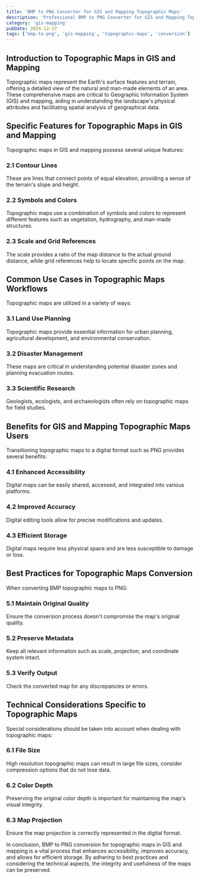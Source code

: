 ```yaml
---
title: 'BMP to PNG Converter for GIS and Mapping Topographic Maps'
description: 'Professional BMP to PNG Converter for GIS and Mapping Topographic Maps. Optimized for GIS and Mapping topographic maps workflows.'
category: 'gis-mapping'
pubDate: 2024-12-17
tags: ['bmp-to-png', 'gis-mapping', 'topographic-maps', 'conversion']
---
```


## Introduction to Topographic Maps in GIS and Mapping

Topographic maps represent the Earth's surface features and terrain, offering a detailed view of the natural and man-made elements of an area. These comprehensive maps are critical to Geographic Information System (GIS) and mapping, aiding in understanding the landscape's physical attributes and facilitating spatial analysis of geographical data.

## Specific Features for Topographic Maps in GIS and Mapping

Topographic maps in GIS and mapping possess several unique features:

### 2.1 Contour Lines

These are lines that connect points of equal elevation, providing a sense of the terrain's slope and height.

### 2.2 Symbols and Colors

Topographic maps use a combination of symbols and colors to represent different features such as vegetation, hydrography, and man-made structures.

### 2.3 Scale and Grid References

The scale provides a ratio of the map distance to the actual ground distance, while grid references help to locate specific points on the map.

## Common Use Cases in Topographic Maps Workflows

Topographic maps are utilized in a variety of ways:

### 3.1 Land Use Planning

Topographic maps provide essential information for urban planning, agricultural development, and environmental conservation.

### 3.2 Disaster Management

These maps are critical in understanding potential disaster zones and planning evacuation routes.

### 3.3 Scientific Research

Geologists, ecologists, and archaeologists often rely on topographic maps for field studies.

## Benefits for GIS and Mapping Topographic Maps Users

Transitioning topographic maps to a digital format such as PNG provides several benefits:

### 4.1 Enhanced Accessibility

Digital maps can be easily shared, accessed, and integrated into various platforms.

### 4.2 Improved Accuracy

Digital editing tools allow for precise modifications and updates.

### 4.3 Efficient Storage

Digital maps require less physical space and are less susceptible to damage or loss.

## Best Practices for Topographic Maps Conversion

When converting BMP topographic maps to PNG:

### 5.1 Maintain Original Quality

Ensure the conversion process doesn't compromise the map's original quality.

### 5.2 Preserve Metadata

Keep all relevant information such as scale, projection, and coordinate system intact.

### 5.3 Verify Output

Check the converted map for any discrepancies or errors.

## Technical Considerations Specific to Topographic Maps

Special considerations should be taken into account when dealing with topographic maps:

### 6.1 File Size

High resolution topographic maps can result in large file sizes, consider compression options that do not lose data.

### 6.2 Color Depth

Preserving the original color depth is important for maintaining the map's visual integrity.

### 6.3 Map Projection

Ensure the map projection is correctly represented in the digital format.

In conclusion, BMP to PNG conversion for topographic maps in GIS and mapping is a vital process that enhances accessibility, improves accuracy, and allows for efficient storage. By adhering to best practices and considering the technical aspects, the integrity and usefulness of the maps can be preserved.
